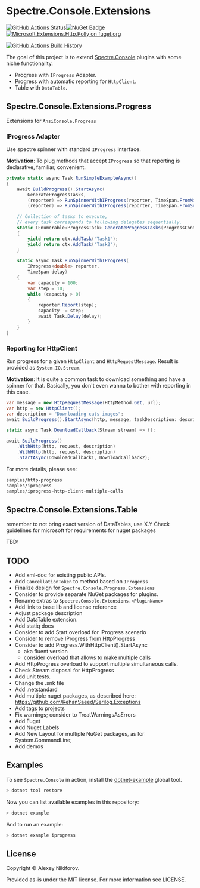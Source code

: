 # Spectre.Console.Extensions

[![GitHub Actions Status](https://github.com/nikiforovall/Spectre.Console.Extensions/workflows/Build/badge.svg?branch=main)](https://github.com/nikiforovall/Spectre.Console.Extensions/actions)[![NuGet Badge](https://buildstats.info/nuget/Spectre.Console.Extensions)](https://www.nuget.org/packages/Spectre.Console.Extensions/)[![Microsoft.Extensions.Http.Polly on fuget.org](https://www.fuget.org/packages/Spectre.Console.Extensions/badge.svg)](https://www.fuget.org/packages/Spectre.Console.Extensions)

[![GitHub Actions Build History](https://buildstats.info/github/chart/nikiforovall/Spectre.Console.Extensions?branch=main&includeBuildsFromPullRequest=false)](https://github.com/nikiforovall/Spectre.Console.Extensions/actions)

The goal of this project is to extend [Spectre.Console](https://github.com/spectresystems/spectre.console) plugins with some niche functionality.

* Progress with `IProgress` Adapter.
* Progress with automatic reporting for `HttpClient`.
* Table with `DataTable`.

## Spectre.Console.Extensions.Progress

Extensions for `AnsiConsole.Progress`

### IProgress Adapter

Use spectre spinner with standard `IProgress` interface.

**Motivation**: To plug methods that accept `IProgress` so that reporting is declarative, familiar, convenient.

```csharp
private static async Task RunSimpleExampleAsync()
{
    await BuildProgress().StartAsync(
        GenerateProgressTasks,
        (reporter) => RunSpinnerWithIProgress(reporter, TimeSpan.FromMilliseconds(500)),
        (reporter) => RunSpinnerWithIProgress(reporter, TimeSpan.FromSeconds(1)));

    // Collection of tasks to execute,
    // every task corresponds to following delegates sequentially.
    static IEnumerable<ProgressTask> GenerateProgressTasks(ProgressContext ctx)
    {
        yield return ctx.AddTask("Task1");
        yield return ctx.AddTask("Task2");
    }

    static async Task RunSpinnerWithIProgress(
        IProgress<double> reporter,
        TimeSpan delay)
    {
        var capacity = 100;
        var step = 10;
        while (capacity > 0)
        {
            reporter.Report(step);
            capacity -= step;
            await Task.Delay(delay);
        }
    }
}
```

### Reporting for HttpClient

Run progress for a given `HttpClient` and `HttpRequestMessage`. Result is provided as `System.IO.Stream`.

**Motivation**: It is quite a common task to download something and have a spinner for that. Basically, you don't even wanna to bother with reporting in this case.

```csharp
var message = new HttpRequestMessage(HttpMethod.Get, url);
var http = new HttpClient();
var description = "Downloading cats images";
await BuildProgress().StartAsync(http, message, taskDescription: description, DownloadCallback);

static async Task DownloadCallback(Stream stream) => {};

await BuildProgress()
    .WithHttp(http, request, description)
    .WithHttp(http, request, description)
    .StartAsync(DownloadCallback1, DownloadCallback2);

```

For more details, please see:

```bash
samples/http-progress
samples/iprogress
samples/iprogress-http-client-multiple-calls
```

## Spectre.Console.Extensions.Table

remember to not bring exact version of DataTables, use X.Y
Check guidelines for microsoft for requirements for nuget packages

TBD:

## TODO

* Add xml-doc for existing public APIs.
* Add `CancellationToken` to method based on `IProgerss`
* Finalize design for `Spectre.Console.Progress.Extensions`
* Consider to provide separate NuGet packages for plugins.
* Rename extras to `Spectre.Console.Extensions.<PluginName>`
* Add link to base lib and license reference
* Adjust package description
* Add DataTable extension.
* Add statiq docs
* Consider to add Start overload for IProgress scenario
* Consider to remove IProgress from HttpProgress
* Consider to add Progress.WithHttpClient().StartAsync
  * aka fluent version
  * consider overload that allows to make multiple calls
* Add HttpProgress overload to support multiple simultaneous calls.
* Check Stream disposal for HttpProgress
* Add unit tests.
* Change the .snk file
* Add .netstandard
* Add multiple nuget packages, as described here: <https://github.com/RehanSaeed/Serilog.Exceptions>
* Add tags to projects
* Fix warnings; consider to TreatWarningsAsErrors
* Add Fuget
* Add Nuget Labels
* Add New Layout for multiple NuGet packages, as for System.CommandLine;
* Add demos

## Examples

To see `Spectre.Console` in action, install the [dotnet-example](https://github.com/patriksvensson/dotnet-example) global tool.

```bash
> dotnet tool restore
```

Now you can list available examples in this repository:

```bash
> dotnet example
```

And to run an example:

```bash
> dotnet example iprogress
```

## License

Copyright © Alexey Nikiforov.

Provided as-is under the MIT license. For more information see LICENSE.
